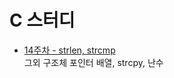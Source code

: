 # C 스터디

- [14주차 - strlen, strcmp](https://github.com/pqj163/IN_C_study/blob/master/14%EC%A3%BC%EC%B0%A8%20-%20strlen%2C%20strcmp/readme.md)  
  그외 구조체 포인터 배열, strcpy, 난수
